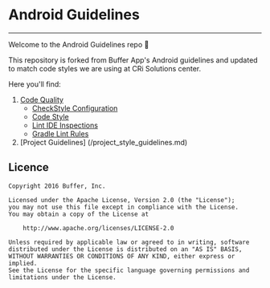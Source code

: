 # Android Guidelines
-------------------

Welcome to the Android Guidelines repo 👋 

This repository is forked from Buffer App's Android guidelines and updated to match code styles we are using at CRi Solutions center.  
  
Here you'll find:

1. [Code Quality](/codequality)
   * [CheckStyle Configuration](/codequality/configs/checkstyle)
   * [Code Style](/codequality/configs/codestyles)
   * [Lint IDE Inspections](/codequality/configs/inspection)
   * [Gradle Lint Rules](/codequality/configs/lint)
2. [Project Guidelines] (/project_style_guidelines.md) 

## Licence

```
Copyright 2016 Buffer, Inc.

Licensed under the Apache License, Version 2.0 (the "License");
you may not use this file except in compliance with the License.
You may obtain a copy of the License at

    http://www.apache.org/licenses/LICENSE-2.0

Unless required by applicable law or agreed to in writing, software
distributed under the License is distributed on an "AS IS" BASIS,
WITHOUT WARRANTIES OR CONDITIONS OF ANY KIND, either express or implied.
See the License for the specific language governing permissions and
limitations under the License.
```
